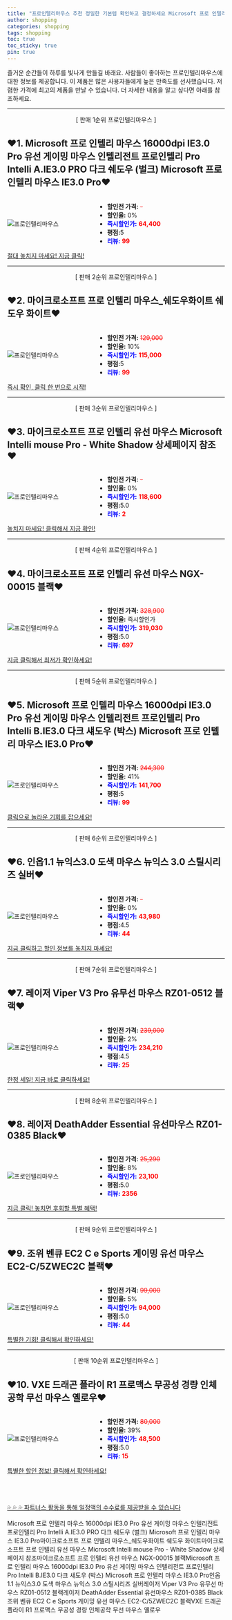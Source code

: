 ```yaml
---
title: "프로인텔리마우스 추천 정밀한 기본템 확인하고 결정하세요 Microsoft 프로 인텔리 마우스 16000dpi"
author: shopping
categories: shopping
tags: shopping
toc: true
toc_sticky: true
pin: true
---
```

즐거운 순간들이 하루를 빛나게 만들길 바래요. 사람들이 좋아하는 프로인텔리마우스에 대한 정보를 제공합니다. 이 제품은 많은 사용자들에게 높은 만족도를 선사했습니다. 저렴한 가격에 최고의 제품을 만날 수 있습니다. 더 자세한 내용을 알고 싶다면 아래를 참조하세요.

---
<p class="toplist" style="margin: 0 auto; display: block; width: fit-content;">[ 판매 1순위 프로인텔리마우스 ]</p>

<h2><strong>❤️1. Microsoft 프로 인텔리 마우스 16000dpi IE3.0 Pro 유선 게이밍 마우스 인텔리전트 프로인텔리 Pro Intelli A.IE3.0 PRO 다크 쉐도우 (벌크) Microsoft 프로 인텔리 마우스 IE3.0 Pro❤️</strong></h2>

<div style="display: flex; align-items: center;">
    <div style="flex: 0.4;">
        <img src="https://thumbnail8.coupangcdn.com/thumbnails/remote/230x230ex/image/vendor_inventory/04a3/74ef562ae1b200171a87e476bbd85d2e4c220ab05ea7af83b8fd57e72804.jpg" alt="프로인텔리마우스" style="max-width: 100%;">
    </div>
    <div style="flex: 0.6; margin-left: 10px;">
        <ul>
            <li><strong>할인전 가격:</strong> <del style="color: red;">-</del></li>
            <li><strong>할인율:</strong> 0%</li>
            <li><span style='color:blue'><strong>즉시할인가:</strong></span> <span style='color:red'><strong>64,400</strong></span></li>
            <li><strong>평점:</strong>5</li>
            <li><span style='color:blue'><strong>리뷰:</strong></span> <span style='color:red'><strong>99</strong></span></li>
        </ul>
    </div>
</div>
<div class="center">
    <a href="https://William4Davisa.github.io?lptag=AF9450613&subid=githubio&pageKey=8196511684&traceid=V0-153&itemId=23474194894&vendorItemId=90777532568" class="myButton">
        절대 놓치지 마세요! 지금 클릭!
    </a>
</div>


---
<p class="toplist" style="margin: 0 auto; display: block; width: fit-content;">[ 판매 2순위 프로인텔리마우스 ]</p>

<h2><strong>❤️2. 마이크로소프트 프로 인텔리 마우스_쉐도우화이트 쉐도우 화이트❤️</strong></h2>

<div style="display: flex; align-items: center;">
    <div style="flex: 0.4;">
        <img src="https://thumbnail10.coupangcdn.com/thumbnails/remote/230x230ex/image/vendor_inventory/6dab/aa5f75f90d0b729b02111871daba2117e91998b1d92a44eb69be92cf5ca3.jpg" alt="프로인텔리마우스" style="max-width: 100%;">
    </div>
    <div style="flex: 0.6; margin-left: 10px;">
        <ul>
            <li><strong>할인전 가격:</strong> <del style="color: red;">129,000</del></li>
            <li><strong>할인율:</strong> 10%</li>
            <li><span style='color:blue'><strong>즉시할인가:</strong></span> <span style='color:red'><strong>115,000</strong></span></li>
            <li><strong>평점:</strong>5</li>
            <li><span style='color:blue'><strong>리뷰:</strong></span> <span style='color:red'><strong>99</strong></span></li>
        </ul>
    </div>
</div>
<div class="center">
    <a href="https://William4Davisa.github.io?lptag=AF9450613&subid=githubio&pageKey=8179473780&traceid=V0-153&itemId=23381271774&vendorItemId=90411302491" class="myButton">
        즉시 확인, 클릭 한 번으로 시작!
    </a>
</div>


---
<p class="toplist" style="margin: 0 auto; display: block; width: fit-content;">[ 판매 3순위 프로인텔리마우스 ]</p>

<h2><strong>❤️3. 마이크로소프트 프로 인텔리 유선 마우스 Microsoft Intelli mouse Pro - White Shadow 상세페이지 참조❤️</strong></h2>

<div style="display: flex; align-items: center;">
    <div style="flex: 0.4;">
        <img src="https://thumbnail9.coupangcdn.com/thumbnails/remote/230x230ex/image/vendor_inventory/374e/c4816691a6f4e897f9ce346d083ee0d5df368a936466c3682195946a9d36.jpg" alt="프로인텔리마우스" style="max-width: 100%;">
    </div>
    <div style="flex: 0.6; margin-left: 10px;">
        <ul>
            <li><strong>할인전 가격:</strong> <del style="color: red;">-</del></li>
            <li><strong>할인율:</strong> 0%</li>
            <li><span style='color:blue'><strong>즉시할인가:</strong></span> <span style='color:red'><strong>118,600</strong></span></li>
            <li><strong>평점:</strong>5.0</li>
            <li><span style='color:blue'><strong>리뷰:</strong></span> <span style='color:red'><strong>2</strong></span></li>
        </ul>
    </div>
</div>
<div class="center">
    <a href="https://William4Davisa.github.io?lptag=AF9450613&subid=githubio&pageKey=7690760105&traceid=V0-153&itemId=20565843124&vendorItemId=87641436002" class="myButton">
        놓치지 마세요! 클릭해서 지금 확인!
    </a>
</div>


---
<p class="toplist" style="margin: 0 auto; display: block; width: fit-content;">[ 판매 4순위 프로인텔리마우스 ]</p>

<h2><strong>❤️4. 마이크로소프트 프로 인텔리 유선 마우스 NGX-00015 블랙❤️</strong></h2>

<div style="display: flex; align-items: center;">
    <div style="flex: 0.4;">
        <img src="https://thumbnail9.coupangcdn.com/thumbnails/remote/230x230ex/image/vendor_inventory/e446/9d3fdccdec084c6fcba3b821ad9086c7d01558f29a818c93c7e0032305a2.jpg" alt="프로인텔리마우스" style="max-width: 100%;">
    </div>
    <div style="flex: 0.6; margin-left: 10px;">
        <ul>
            <li><strong>할인전 가격:</strong> <del style="color: red;">328,900</del></li>
            <li><strong>할인율:</strong> 즉시할인가</li>
            <li><span style='color:blue'><strong>즉시할인가:</strong></span> <span style='color:red'><strong>319,030</strong></span></li>
            <li><strong>평점:</strong>5.0</li>
            <li><span style='color:blue'><strong>리뷰:</strong></span> <span style='color:red'><strong>697</strong></span></li>
        </ul>
    </div>
</div>
<div class="center">
    <a href="https://William4Davisa.github.io?lptag=AF9450613&subid=githubio&pageKey=4314533652&traceid=V0-153&itemId=5011860071&vendorItemId=84947315726" class="myButton">
        지금 클릭해서 최저가 확인하세요!
    </a>
</div>


---
<p class="toplist" style="margin: 0 auto; display: block; width: fit-content;">[ 판매 5순위 프로인텔리마우스 ]</p>

<h2><strong>❤️5. Microsoft 프로 인텔리 마우스 16000dpi IE3.0 Pro 유선 게이밍 마우스 인텔리전트 프로인텔리 Pro Intelli B.IE3.0 다크 섀도우 (박스) Microsoft 프로 인텔리 마우스 IE3.0 Pro❤️</strong></h2>

<div style="display: flex; align-items: center;">
    <div style="flex: 0.4;">
        <img src="https://thumbnail7.coupangcdn.com/thumbnails/remote/230x230ex/image/vendor_inventory/38a9/154707134d6f29835b6d32e5db1f91a16a4b282f874c0dfbe24735a83f82.png" alt="프로인텔리마우스" style="max-width: 100%;">
    </div>
    <div style="flex: 0.6; margin-left: 10px;">
        <ul>
            <li><strong>할인전 가격:</strong> <del style="color: red;">244,300</del></li>
            <li><strong>할인율:</strong> 41%</li>
            <li><span style='color:blue'><strong>즉시할인가:</strong></span> <span style='color:red'><strong>141,700</strong></span></li>
            <li><strong>평점:</strong>5</li>
            <li><span style='color:blue'><strong>리뷰:</strong></span> <span style='color:red'><strong>99</strong></span></li>
        </ul>
    </div>
</div>
<div class="center">
    <a href="https://William4Davisa.github.io?lptag=AF9450613&subid=githubio&pageKey=8196511684&traceid=V0-153&itemId=23474194902&vendorItemId=90500705926" class="myButton">
        클릭으로 놀라운 기회를 잡으세요!
    </a>
</div>


---
<p class="toplist" style="margin: 0 auto; display: block; width: fit-content;">[ 판매 6순위 프로인텔리마우스 ]</p>

<h2><strong>❤️6. 인옵1.1 뉴익스3.0 도색 마우스 뉴익스 3.0 스틸시리즈 실버❤️</strong></h2>

<div style="display: flex; align-items: center;">
    <div style="flex: 0.4;">
        <img src="https://thumbnail8.coupangcdn.com/thumbnails/remote/230x230ex/image/vendor_inventory/63f8/a2029fa1f04dabad7f4f521191ff590a0ae00922e2683288af879f41e3b3.png" alt="프로인텔리마우스" style="max-width: 100%;">
    </div>
    <div style="flex: 0.6; margin-left: 10px;">
        <ul>
            <li><strong>할인전 가격:</strong> <del style="color: red;">-</del></li>
            <li><strong>할인율:</strong> 0%</li>
            <li><span style='color:blue'><strong>즉시할인가:</strong></span> <span style='color:red'><strong>43,980</strong></span></li>
            <li><strong>평점:</strong>4.5</li>
            <li><span style='color:blue'><strong>리뷰:</strong></span> <span style='color:red'><strong>44</strong></span></li>
        </ul>
    </div>
</div>
<div class="center">
    <a href="https://William4Davisa.github.io?lptag=AF9450613&subid=githubio&pageKey=6515484047&traceid=V0-153&itemId=14411172340&vendorItemId=81655165447" class="myButton">
        지금 클릭하고 할인 정보를 놓치지 마세요!
    </a>
</div>


---
<p class="toplist" style="margin: 0 auto; display: block; width: fit-content;">[ 판매 7순위 프로인텔리마우스 ]</p>

<h2><strong>❤️7. 레이저 Viper V3 Pro 유무선 마우스 RZ01-0512 블랙❤️</strong></h2>

<div style="display: flex; align-items: center;">
    <div style="flex: 0.4;">
        <img src="https://thumbnail10.coupangcdn.com/thumbnails/remote/230x230ex/image/retail/images/2024/06/10/14/1/73dd41c3-37b5-4ea6-9117-61833bcb74b3.jpg" alt="프로인텔리마우스" style="max-width: 100%;">
    </div>
    <div style="flex: 0.6; margin-left: 10px;">
        <ul>
            <li><strong>할인전 가격:</strong> <del style="color: red;">239,000</del></li>
            <li><strong>할인율:</strong> 2%</li>
            <li><span style='color:blue'><strong>즉시할인가:</strong></span> <span style='color:red'><strong>234,210</strong></span></li>
            <li><strong>평점:</strong>4.5</li>
            <li><span style='color:blue'><strong>리뷰:</strong></span> <span style='color:red'><strong>25</strong></span></li>
        </ul>
    </div>
</div>
<div class="center">
    <a href="https://William4Davisa.github.io?lptag=AF9450613&subid=githubio&pageKey=8059329299&traceid=V0-153&itemId=23239361682&vendorItemId=90271801515" class="myButton">
        한정 세일! 지금 바로 클릭하세요!
    </a>
</div>


---
<p class="toplist" style="margin: 0 auto; display: block; width: fit-content;">[ 판매 8순위 프로인텔리마우스 ]</p>

<h2><strong>❤️8. 레이저 DeathAdder Essential 유선마우스 RZ01-0385 Black❤️</strong></h2>

<div style="display: flex; align-items: center;">
    <div style="flex: 0.4;">
        <img src="https://thumbnail10.coupangcdn.com/thumbnails/remote/230x230ex/image/retail/images/109489501680176-09f896ab-5367-45c1-bb36-eac3d1185b28.jpg" alt="프로인텔리마우스" style="max-width: 100%;">
    </div>
    <div style="flex: 0.6; margin-left: 10px;">
        <ul>
            <li><strong>할인전 가격:</strong> <del style="color: red;">25,290</del></li>
            <li><strong>할인율:</strong> 8%</li>
            <li><span style='color:blue'><strong>즉시할인가:</strong></span> <span style='color:red'><strong>23,100</strong></span></li>
            <li><strong>평점:</strong>5.0</li>
            <li><span style='color:blue'><strong>리뷰:</strong></span> <span style='color:red'><strong>2356</strong></span></li>
        </ul>
    </div>
</div>
<div class="center">
    <a href="https://William4Davisa.github.io?lptag=AF9450613&subid=githubio&pageKey=6126155781&traceid=V0-153&itemId=11648349573&vendorItemId=78922805094" class="myButton">
        지금 클릭! 놓치면 후회할 특별 혜택!
    </a>
</div>


---
<p class="toplist" style="margin: 0 auto; display: block; width: fit-content;">[ 판매 9순위 프로인텔리마우스 ]</p>

<h2><strong>❤️9. 조위 벤큐 EC2 C e Sports 게이밍 유선 마우스 EC2-C/5ZWEC2C 블랙❤️</strong></h2>

<div style="display: flex; align-items: center;">
    <div style="flex: 0.4;">
        <img src="https://thumbnail9.coupangcdn.com/thumbnails/remote/230x230ex/image/rs_quotation_api/tdgo57sk/80b7a049dac64bd1be95fad5cc401ea1.jpg" alt="프로인텔리마우스" style="max-width: 100%;">
    </div>
    <div style="flex: 0.6; margin-left: 10px;">
        <ul>
            <li><strong>할인전 가격:</strong> <del style="color: red;">99,000</del></li>
            <li><strong>할인율:</strong> 5%</li>
            <li><span style='color:blue'><strong>즉시할인가:</strong></span> <span style='color:red'><strong>94,000</strong></span></li>
            <li><strong>평점:</strong>5.0</li>
            <li><span style='color:blue'><strong>리뷰:</strong></span> <span style='color:red'><strong>44</strong></span></li>
        </ul>
    </div>
</div>
<div class="center">
    <a href="https://William4Davisa.github.io?lptag=AF9450613&subid=githubio&pageKey=8131370341&traceid=V0-153&itemId=12556786055&vendorItemId=79825081823" class="myButton">
        특별한 기회! 클릭해서 확인하세요!
    </a>
</div>


---
<p class="toplist" style="margin: 0 auto; display: block; width: fit-content;">[ 판매 10순위 프로인텔리마우스 ]</p>

<h2><strong>❤️10. VXE 드래곤 플라이 R1 프로맥스 무공성 경량 인체공학 무선 마우스 옐로우❤️</strong></h2>

<div style="display: flex; align-items: center;">
    <div style="flex: 0.4;">
        <img src="https://thumbnail9.coupangcdn.com/thumbnails/remote/230x230ex/image/vendor_inventory/6a8d/72758c02ef09a381a3abcd0f7fe4a424e9a402c1d8a7991619999b6bb122.jpg" alt="프로인텔리마우스" style="max-width: 100%;">
    </div>
    <div style="flex: 0.6; margin-left: 10px;">
        <ul>
            <li><strong>할인전 가격:</strong> <del style="color: red;">80,000</del></li>
            <li><strong>할인율:</strong> 39%</li>
            <li><span style='color:blue'><strong>즉시할인가:</strong></span> <span style='color:red'><strong>48,500</strong></span></li>
            <li><strong>평점:</strong>5.0</li>
            <li><span style='color:blue'><strong>리뷰:</strong></span> <span style='color:red'><strong>15</strong></span></li>
        </ul>
    </div>
</div>
<div class="center">
    <a href="https://William4Davisa.github.io?lptag=AF9450613&subid=githubio&pageKey=8040293121&traceid=V0-153&itemId=22509076929&vendorItemId=89551172271" class="myButton">
        특별한 할인 정보! 클릭해서 확인하세요!
    </a>
</div>

<br><br><br>[💦 💦 💦 파트너스 활동을 통해 일정액의 수수료를 제공받을 수 있습니다](https://link.coupang.com/a/bcpT2c)<br><br>Microsoft 프로 인텔리 마우스 16000dpi IE3.0 Pro 유선 게이밍 마우스 인텔리전트 프로인텔리 Pro Intelli A.IE3.0 PRO 다크 쉐도우 (벌크) Microsoft 프로 인텔리 마우스 IE3.0 Pro마이크로소프트 프로 인텔리 마우스_쉐도우화이트 쉐도우 화이트마이크로소프트 프로 인텔리 유선 마우스 Microsoft Intelli mouse Pro - White Shadow 상세페이지 참조마이크로소프트 프로 인텔리 유선 마우스 NGX-00015 블랙Microsoft 프로 인텔리 마우스 16000dpi IE3.0 Pro 유선 게이밍 마우스 인텔리전트 프로인텔리 Pro Intelli B.IE3.0 다크 섀도우 (박스) Microsoft 프로 인텔리 마우스 IE3.0 Pro인옵1.1 뉴익스3.0 도색 마우스 뉴익스 3.0 스틸시리즈 실버레이저 Viper V3 Pro 유무선 마우스 RZ01-0512 블랙레이저 DeathAdder Essential 유선마우스 RZ01-0385 Black조위 벤큐 EC2 C e Sports 게이밍 유선 마우스 EC2-C/5ZWEC2C 블랙VXE 드래곤 플라이 R1 프로맥스 무공성 경량 인체공학 무선 마우스 옐로우